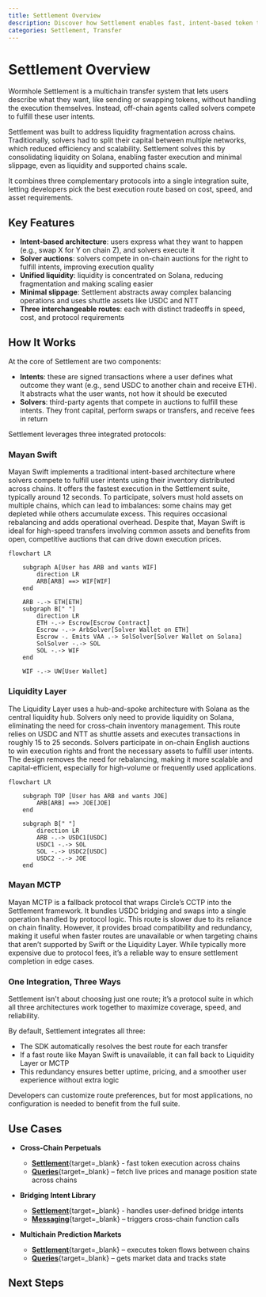 ```yaml
---
title: Settlement Overview
description: Discover how Settlement enables fast, intent-based token transfers across chains using a unified system of solver auctions and integrated execution routes.
categories: Settlement, Transfer
---
```


# Settlement Overview 

Wormhole Settlement is a multichain transfer system that lets users describe what they want, like sending or swapping tokens, without handling the execution themselves. Instead, off-chain agents called solvers compete to fulfill these user intents.

Settlement was built to address liquidity fragmentation across chains. Traditionally, solvers had to split their capital between multiple networks, which reduced efficiency and scalability. Settlement solves this by consolidating liquidity on Solana, enabling faster execution and minimal slippage, even as liquidity and supported chains scale.

It combines three complementary protocols into a single integration suite, letting developers pick the best execution route based on cost, speed, and asset requirements.

## Key Features

- **Intent-based architecture**: users express what they want to happen (e.g., swap X for Y on chain Z), and solvers execute it
- **Solver auctions**: solvers compete in on-chain auctions for the right to fulfill intents, improving execution quality
- **Unified liquidity**: liquidity is concentrated on Solana, reducing fragmentation and making scaling easier
- **Minimal slippage**: Settlement abstracts away complex balancing operations and uses shuttle assets like USDC and NTT
- **Three interchangeable routes**: each with distinct tradeoffs in speed, cost, and protocol requirements

## How It Works

At the core of Settlement are two components:

- **Intents**: these are signed transactions where a user defines what outcome they want (e.g., send USDC to another chain and receive ETH). It abstracts what the user wants, not how it should be executed
- **Solvers**: third-party agents that compete in auctions to fulfill these intents. They front capital, perform swaps or transfers, and receive fees in return

Settlement leverages three integrated protocols:

<!--
waiting with publishing until the Product team gives more information regarding the upcoming plans for Settlement

| Feature                | Mayan Swift               | Liquidity Layer          | Mayan MCTP                             |
|------------------------|---------------------------|--------------------------|----------------------------------------|
| Architecture           | Intent architecture       | Hub-and-spoke model      | CCTP wrapper                           |
| Speed                  | ~12 seconds               | ~15–25 seconds           | Slower, depends on chain finality      |
| Liquidity Location     | Distributed across chains | Consolidated on Solana   | Uses CCTP to move liquidity            |
| Liquidity Requirements | Inventory on all chains   | Liquidity on Solana only | None (relayer handles bridging + swap) |
| Rebalancing Required   | Yes                       | No                       | No                                     |
| Asset Support          | Primary assets            | USDC and NTT             | USDC only                              |

-->

### Mayan Swift

Mayan Swift implements a traditional intent-based architecture where solvers compete to fulfill user intents using their inventory distributed across chains. It offers the fastest execution in the Settlement suite, typically around 12 seconds. To participate, solvers must hold assets on multiple chains, which can lead to imbalances: some chains may get depleted while others accumulate excess. This requires occasional rebalancing and adds operational overhead. Despite that, Mayan Swift is ideal for high-speed transfers involving common assets and benefits from open, competitive auctions that can drive down execution prices.

```mermaid
flowchart LR

    subgraph A[User has ARB and wants WIF]
        direction LR
        ARB[ARB] ==> WIF[WIF]
    end

    ARB -.-> ETH[ETH]
    subgraph B[" "]
        direction LR
        ETH -.-> Escrow[Escrow Contract]
        Escrow -.-> ArbSolver[Solver Wallet on ETH]
        Escrow -. Emits VAA .-> SolSolver[Solver Wallet on Solana]
        SolSolver -.-> SOL
        SOL -.-> WIF
    end

    WIF -.-> UW[User Wallet]

```

### Liquidity Layer

The Liquidity Layer uses a hub-and-spoke architecture with Solana as the central liquidity hub. Solvers only need to provide liquidity on Solana, eliminating the need for cross-chain inventory management. This route relies on USDC and NTT as shuttle assets and executes transactions in roughly 15 to 25 seconds. Solvers participate in on-chain English auctions to win execution rights and front the necessary assets to fulfill user intents. The design removes the need for rebalancing, making it more scalable and capital-efficient, especially for high-volume or frequently used applications.

```mermaid
flowchart LR

    subgraph TOP [User has ARB and wants JOE]
        ARB[ARB] ==> JOE[JOE]
    end

    subgraph B[" "]
        direction LR
        ARB -.-> USDC1[USDC]
        USDC1 -.-> SOL
        SOL -.-> USDC2[USDC]
        USDC2 -.-> JOE
    end
```

### Mayan MCTP

Mayan MCTP is a fallback protocol that wraps Circle’s CCTP into the Settlement framework. It bundles USDC bridging and swaps into a single operation handled by protocol logic. This route is slower due to its reliance on chain finality. However, it provides broad compatibility and redundancy, making it useful when faster routes are unavailable or when targeting chains that aren’t supported by Swift or the Liquidity Layer. While typically more expensive due to protocol fees, it’s a reliable way to ensure settlement completion in edge cases.

### One Integration, Three Ways

Settlement isn't about choosing just one route; it’s a protocol suite in which all three architectures work together to maximize coverage, speed, and reliability.

By default, Settlement integrates all three:

- The SDK automatically resolves the best route for each transfer
- If a fast route like Mayan Swift is unavailable, it can fall back to Liquidity Layer or MCTP
- This redundancy ensures better uptime, pricing, and a smoother user experience without extra logic

Developers can customize route preferences, but for most applications, no configuration is needed to benefit from the full suite.

## Use Cases

- **Cross-Chain Perpetuals** 

    - [**Settlement**](#){target=\_blank} - fast token execution across chains
    - [**Queries**](#){target=\_blank} – fetch live prices and manage position state across chains

- **Bridging Intent Library**

    - [**Settlement**](#){target=\_blank} - handles user-defined bridge intents
    - [**Messaging**](#){target=\_blank} – triggers cross-chain function calls

- **Multichain Prediction Markets**

    - [**Settlement**](/docs/learn/transfers/settlement/overview/){target=\_blank} – executes token flows between chains
    - [**Queries**](/docs/build/queries/overview/){target=\_blank} – gets market data and tracks state

## Next Steps